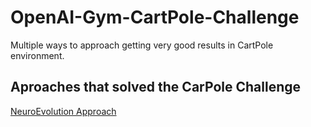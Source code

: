 # OpenAI-Gym-CartPole-Challenge
Multiple ways to approach getting very good results in CartPole environment.
## Aproaches that solved the CarPole Challenge
[NeuroEvolution Approach](https://github.com/malhotra5/OpenAI-Gym-CartPole-Challenge/tree/master/NeuroEvolution "Go to tutorial")

